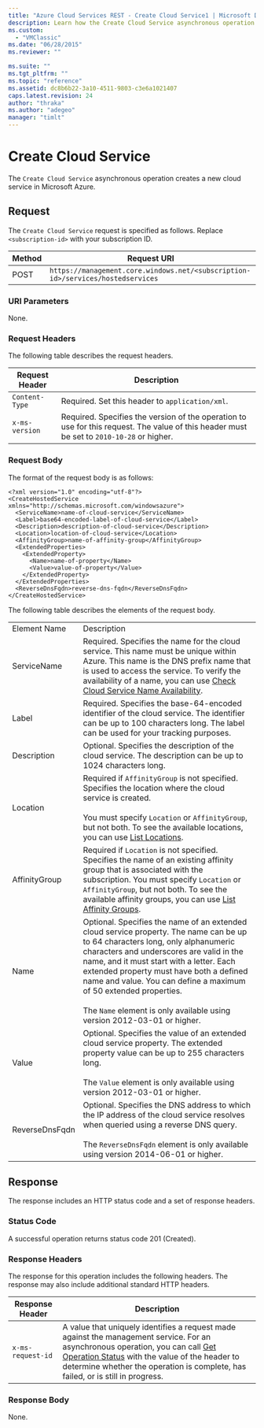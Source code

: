```yaml
---
title: "Azure Cloud Services REST - Create Cloud Service1 | Microsoft Docs"
description: Learn how the Create Cloud Service asynchronous operation creates a new cloud service in Microsoft Azure.
ms.custom: 
  - "VMClassic"
ms.date: "06/28/2015"
ms.reviewer: ""

ms.suite: ""
ms.tgt_pltfrm: ""
ms.topic: "reference"
ms.assetid: dc8b6b22-3a10-4511-9803-c3e6a1021407
caps.latest.revision: 24
author: "thraka"
ms.author: "adegeo"
manager: "timlt"
---
```

# Create Cloud Service
The `Create Cloud Service` asynchronous operation creates a new cloud service in Microsoft Azure.  
  
## Request  
 The `Create Cloud Service` request is specified as follows. Replace `<subscription-id>` with your subscription ID.  
  
|Method|Request URI|  
|------------|-----------------|  
|POST|`https://management.core.windows.net/<subscription-id>/services/hostedservices`|  
  
### URI Parameters  
 None.  
  
### Request Headers  
 The following table describes the request headers.  
  
|Request Header|Description|  
|--------------------|-----------------|  
|`Content-Type`|Required. Set this header to `application/xml`.|  
|`x-ms-version`|Required. Specifies the version of the operation to use for this request. The value of this header must be set to `2010-10-28` or higher.|  
  
### Request Body  
 The format of the request body is as follows:  
  
```  
<?xml version="1.0" encoding="utf-8"?>  
<CreateHostedService xmlns="http://schemas.microsoft.com/windowsazure">  
  <ServiceName>name-of-cloud-service</ServiceName>  
  <Label>base64-encoded-label-of-cloud-service</Label>  
  <Description>description-of-cloud-service</Description>  
  <Location>location-of-cloud-service</Location>  
  <AffinityGroup>name-of-affinity-group</AffinityGroup>  
  <ExtendedProperties>  
    <ExtendedProperty>  
      <Name>name-of-property</Name>  
      <Value>value-of-property</Value>  
    </ExtendedProperty>  
  </ExtendedProperties>  
  <ReverseDnsFqdn>reverse-dns-fqdn</ReverseDnsFqdn>  
</CreateHostedService>  
```  
  
 The following table describes the elements of the request body.  
  
|||  
|-|-|  
|Element Name|Description|  
|ServiceName|Required. Specifies the name for the cloud service. This name must be unique within Azure. This name is the DNS prefix name that is used to access the service. To verify the availability of a name, you can use [Check Cloud Service Name Availability](rest-check-cloud-service-name-availability.md).|  
|Label|Required. Specifies the base-64-encoded identifier of the cloud service. The identifier can be up to 100 characters long. The label can be used for your tracking purposes.|  
|Description|Optional. Specifies the description of the cloud service. The description can be up to 1024 characters long.|  
|Location|Required if `AffinityGroup` is not specified. Specifies the location where the cloud service is created.<br /><br /> You must specify `Location` or `AffinityGroup`, but not both. To see the available locations, you can use [List Locations](https://msdn.microsoft.com/library/azure/954b5c9f-e9ae-434f-8c13-11cd74c5d1a1).|  
|AffinityGroup|Required if `Location` is not specified. Specifies the name of an existing affinity group that is associated with the subscription. You must specify `Location` or `AffinityGroup`, but not both. To see the available affinity groups, you can use [List Affinity Groups](https://msdn.microsoft.com/library/azure/e2af3475-b0d0-407c-8252-6af8d1e22215).|  
|Name|Optional. Specifies the name of an extended cloud service property. The name can be up to 64 characters long, only alphanumeric characters and underscores are valid in the name, and it must start with a letter. Each extended property must have both a defined name and value. You can define a maximum of 50 extended properties.<br /><br /> The `Name` element is only available using version 2012-03-01 or higher.|  
|Value|Optional. Specifies the value of an extended cloud service property. The extended property value can be up to 255 characters long.<br /><br /> The `Value` element is only available using version 2012-03-01 or higher.|  
|ReverseDnsFqdn|Optional. Specifies the DNS address to which the IP address of the cloud service resolves when queried using a reverse DNS query.<br /><br /> The `ReverseDnsFqdn` element is only available using version 2014-06-01 or higher.|  
  
## Response  
 The response includes an HTTP status code and a set of response headers.  
  
### Status Code  
 A successful operation returns status code 201 (Created).  
  
### Response Headers  
 The response for this operation includes the following headers. The response may also include additional standard HTTP headers.  
  
|Response Header|Description|  
|---------------------|-----------------|  
|`x-ms-request-id`|A value that uniquely identifies a request made against the management service. For an asynchronous operation, you can call [Get Operation Status](https://msdn.microsoft.com/library/azure/1215ece5-cbef-4a85-a3db-ab6c20c2c6df) with the value of the header to determine whether the operation is complete, has failed, or is still in progress.|  
  
### Response Body  
 None.